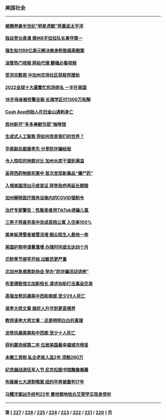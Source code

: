 ### 美国社会
---
#### [被圈养逾半世纪“明星虎鲸”将重返太平洋](../../pages/ncid1078160/n13965701.md?04061245) 
#### [独自登台表演 德州8岁拉拉队长勇夺第一](../../pages/ncid1078160/n13965563.md?04061245) 
#### [强生拟付89亿美元解决爽身粉致癌索赔案](../../pages/ncid1078160/n13965976.md?04061245) 
#### [油管热门视频 网站代理 翻墙必看视频](http://138.2.39.72:81/youtube.html?epic-marker?04061245)
#### [受洪灾数周 中加州农场社区获联邦援助](../../pages/ncid1078160/n13966029.md?04061245) 
#### [2022全球十大最繁忙机场排名 一半在美国](../../pages/ncid1078160/n13965973.md?04061245) 
#### [18岁母亲被校警击毙 长滩学区付1300万和解](../../pages/ncid1078160/n13965983.md?04061245) 
#### [Cash App创始人在旧金山遇刺身亡](../../pages/ncid1078160/n13965841.md?04061245) 
#### [宾州新开“多多奉献包容”咖啡馆](../../pages/ncid1078160/n13965827.md?04061245) 
#### [生成式人工智能 将如何改变我们的世界？](../../pages/ncid1078160/n13965540.md?04061245) 
#### [华美副总裁唐孝先 分享防诈骗经验](../../pages/ncid1078160/n13965527.md?04061245) 
#### [令人惊叹的地貌对比 加州水库干涸到满溢](../../pages/ncid1078160/n13965515.md?04061245) 
#### [圣荷西药物致死案中 首次发现新毒品“僵尸药”](../../pages/ncid1078160/n13965457.md?04061245) 
#### [入境美国须出示疫苗证 拜登政府再延长期限](../../pages/ncid1078160/n13965330.md?04061245) 
#### [加州解除医疗服务设施内的COVID强制令](../../pages/ncid1078160/n13965266.md?04061245) 
#### [治疗专家警告：性贩卖者用TikTok诱骗儿童 ](../../pages/ncid1078160/n13965113.md?04061245) 
#### [三男子将废弃高中改成高档公寓 入住率100%](../../pages/ncid1078160/n13965037.md?04061245) 
#### [美单板滑雪者被雪活埋 眼尖陌生人救他一命](../../pages/ncid1078160/n13964826.md?04061245) 
#### [美国护照申请量激增 办理时间或长达四个月](../../pages/ncid1078160/n13964739.md?04061245) 
#### [花粉季节提早开始 过敏恐更严重](../../pages/ncid1078160/n13964835.md?04061245) 
#### [北加州急难救助协会 举办“防诈骗活动讲座”](../../pages/ncid1078160/n13964296.md?04061245) 
#### [布里德致信北加新检长 请求协助打击毒品交易](../../pages/ncid1078160/n13964271.md?04061245) 
#### [高强龙卷风袭美中西和南部 至少29人死亡](../../pages/ncid1078160/n13963807.md?04061245) 
#### [读李大师文章 做好人升华到更高境界](../../pages/ncid1078160/n13962050.md?04061245) 
#### [教师读李大师文章：这是明明白白的真理](../../pages/ncid1078160/n13963405.md?04061245) 
#### [龙卷风袭美南和中西部 至少十人死亡](../../pages/ncid1078160/n13963297.md?04061245) 
#### [菲利蒙连续第二年 位居美国最幸福城市榜首](../../pages/ncid1078160/n13963178.md?04061245) 
#### [未缴工资税 私企老板入监2年 须赔280万](../../pages/ncid1078160/n13963150.md?04061245) 
#### [纪念越战退伍军人节 尼克松图书馆雕像揭幕](../../pages/ncid1078160/n13963035.md?04061245) 
#### [布碌崙七大道割喉案 纽约华男被重判17年](../../pages/ncid1078160/n13962966.md?04061245) 
#### [马耀泮案凶手终判22年 曼哈顿地检白艾荣罕见现身旁听](../../pages/ncid1078160/n13962972.md?04061245) 

---
#### 第 [ [227](./227.md?04061245) / [226](./226.md?04061245) / [225](./225.md?04061245) / [224](./224.md?04061245) / [223](./223.md?04061245) / [222](./222.md?04061245) / [221](./221.md?04061245) / [220](./220.md?04061245) ] 页
